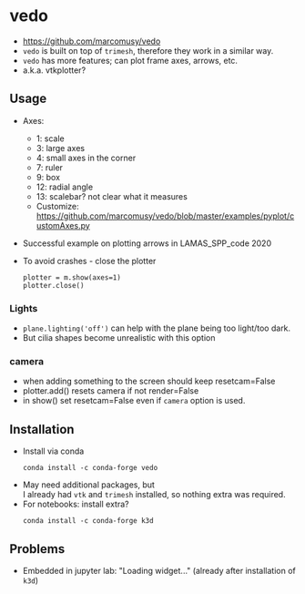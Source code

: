 #  vedo


- https://github.com/marcomusy/vedo 
- `vedo` is built on top of `trimesh`, therefore they work in a similar way.
- `vedo` has more features; can plot frame axes, arrows, etc.
- a.k.a. vtkplotter?


## Usage

- Axes:
  - 1: scale
  - 3: large axes
  - 4: small axes in the corner
  - 7: ruler
  - 9: box
  - 12: radial angle
  - 13: scalebar? not clear what it measures
  - Customize: https://github.com/marcomusy/vedo/blob/master/examples/pyplot/customAxes.py

- Successful example on plotting arrows in LAMAS_SPP_code 2020 
- To avoid crashes - close the plotter
    ```
    plotter = m.show(axes=1)
	plotter.close()
	```

### Lights
- `plane.lighting('off')` can help with the plane being too light/too dark.
- But cilia shapes become unrealistic with this option

### camera
- when adding something to the screen should keep resetcam=False
- plotter.add() resets camera if not render=False
- in show() set resetcam=False even if `camera` option is used.



## Installation

-  Install via conda
   ```
   conda install -c conda-forge vedo
   ```
- May need additional packages, but  
   I already had `vtk` and `trimesh` installed, so nothing extra was required.
-  For notebooks: install extra?
    ```
    conda install -c conda-forge k3d 
    ```
   
## Problems
- Embedded in jupyter lab: "Loading widget..."  (already after installation of `k3d`)

